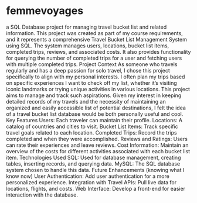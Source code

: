 # femmevoyages
a SQL Database project for managing travel bucket list and related information.
This project was created as part of my course requirements, and it represents a comprehensive Travel Bucket List Management System using SQL. The system manages users, locations, bucket list items, completed trips, reviews, and associated costs. It also provides functionality for querying the number of completed trips for a user and fetching users with multiple completed trips.
Project Context
As someone who travels regularly and has a deep passion for solo travel, I chose this project specifically to align with my personal interests. I often plan my trips based on specific experiences I want to check off my list, whether it’s visiting iconic landmarks or trying unique activities in various locations. This project aims to manage and track such aspirations.
Given my interest in keeping detailed records of my travels and the necessity of maintaining an organized and easily accessible list of potential destinations, I felt the idea of a travel bucket list database would be both personally useful and cool.
Key Features
Users: Each traveler can maintain their profile.
Locations: A catalog of countries and cities to visit.
Bucket List Items: Track specific travel goals related to each location.
Completed Trips: Record the trips completed and when they were accomplished.
Reviews and Ratings: Users can rate their experiences and leave reviews.
Cost Information: Maintain an overview of the costs for different activities associated with each bucket list item.
Technologies Used
SQL: Used for database management, creating tables, inserting records, and querying data.
MySQL: The SQL database system chosen to handle this data.
Future Enhancements (knowing what I know now)
User Authentication: Add user authentication for a more personalized experience.
Integration with Travel APIs: Pull live data for locations, flights, and costs.
Web Interface: Develop a front-end for easier interaction with the database.
